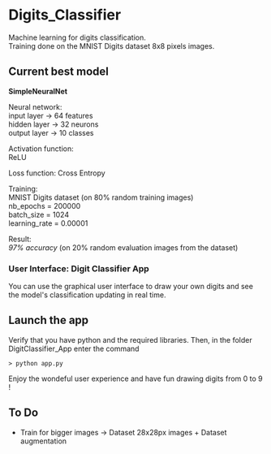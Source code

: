 # Digits_Classifier
Machine learning for digits classification.   
Training done on the MNIST Digits dataset 8x8 pixels images.

## Current best model
**SimpleNeuralNet**   

Neural network:   
input layer  -> 64 features   
hidden layer -> 32 neurons   
output layer -> 10 classes   

Activation function:   
ReLU   

Loss function:
Cross Entropy

Training:   
MNIST Digits dataset (on 80% random training images)   
nb_epochs = 200000   
batch_size = 1024   
learning_rate = 0.00001   

Result:   
*97% accuracy* (on 20% random evaluation images from the dataset)   

### User Interface: **Digit Classifier App**
You can use the graphical user interface to draw your own digits and see the model's classification updating in real time.   

## Launch the app
Verify that you have python and the required libraries. Then, in the folder DigitClassifier_App enter the command   
```console
> python app.py
```
Enjoy the wondeful user experience and have fun drawing digits from 0 to 9 !   

## To Do
- Train for bigger images -> Dataset 28x28px images + Dataset augmentation
